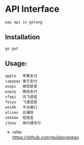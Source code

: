 # API Interface

    pay api in golang

## Installation

```
go get
```

## Usage:

```
apple   苹果支付
iapppay 爱贝支付
wxapi   微信登录
wxpay   微信支付
xfapi   讯飞语音
feiyu   飞语语音
wxsdk   平台接口
alisms  云通信
smsbao  短信宝
jtpay   竣付通支付
```

* refer</br>
    https://github.com/guidao/gopay
